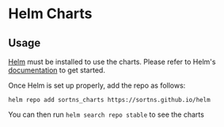
# Helm Charts

## Usage

[Helm](https://helm.sh) must be installed to use the charts.
Please refer to Helm's [documentation](https://helm.sh/docs/) to get started.

Once Helm is set up properly, add the repo as follows:

```console
helm repo add sortns_charts https://sortns.github.io/helm
```

You can then run `helm search repo stable` to see the charts
